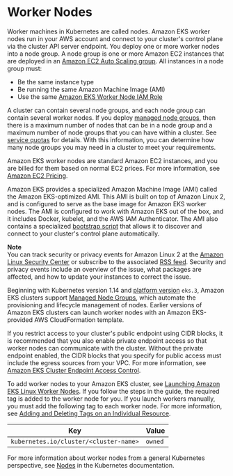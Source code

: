 # Worker Nodes<a name="worker"></a>

Worker machines in Kubernetes are called nodes\. Amazon EKS worker nodes run in your AWS account and connect to your cluster's control plane via the cluster API server endpoint\. You deploy one or more worker nodes into a node group\. A node group is one or more Amazon EC2 instances that are deployed in an [Amazon EC2 Auto Scaling group](https://docs.aws.amazon.com/autoscaling/ec2/userguide/AutoScalingGroup.html)\. All instances in a node group must:
+ Be the same instance type
+ Be running the same Amazon Machine Image \(AMI\)
+ Use the same [Amazon EKS Worker Node IAM Role](worker_node_IAM_role.md)

A cluster can contain several node groups, and each node group can contain several worker nodes\. If you deploy [managed node groups](managed-node-groups.md), then there is a maximum number of nodes that can be in a node group and a maximum number of node groups that you can have within a cluster\. See [service quotas](service-quotas.md) for details\. With this information, you can determine how many node groups you may need in a cluster to meet your requirements\.

Amazon EKS worker nodes are standard Amazon EC2 instances, and you are billed for them based on normal EC2 prices\. For more information, see [Amazon EC2 Pricing](https://aws.amazon.com/ec2/pricing/)\.

Amazon EKS provides a specialized Amazon Machine Image \(AMI\) called the Amazon EKS\-optimized AMI\. This AMI is built on top of Amazon Linux 2, and is configured to serve as the base image for Amazon EKS worker nodes\. The AMI is configured to work with Amazon EKS out of the box, and it includes Docker, kubelet, and the AWS IAM Authenticator\. The AMI also contains a specialized [bootstrap script](https://github.com/awslabs/amazon-eks-ami/blob/master/files/bootstrap.sh) that allows it to discover and connect to your cluster's control plane automatically\.

**Note**  
You can track security or privacy events for Amazon Linux 2 at the [Amazon Linux Security Center](https://alas.aws.amazon.com/alas2.html) or subscribe to the associated [RSS feed](https://alas.aws.amazon.com/AL2/alas.rss)\. Security and privacy events include an overview of the issue, what packages are affected, and how to update your instances to correct the issue\.

Beginning with Kubernetes version 1\.14 and [platform version](platform-versions.md) `eks.3`, Amazon EKS clusters support [Managed Node Groups](managed-node-groups.md), which automate the provisioning and lifecycle management of nodes\. Earlier versions of Amazon EKS clusters can launch worker nodes with an Amazon EKS\-provided AWS CloudFormation template\.

If you restrict access to your cluster's public endpoint using CIDR blocks, it is recommended that you also enable private endpoint access so that worker nodes can communicate with the cluster\. Without the private endpoint enabled, the CIDR blocks that you specify for public access must include the egress sources from your VPC\. For more information, see [Amazon EKS Cluster Endpoint Access Control](cluster-endpoint.md)\. 

To add worker nodes to your Amazon EKS cluster, see [Launching Amazon EKS Linux Worker Nodes](launch-workers.md)\. If you follow the steps in the guide, the required tag is added to the worker node for you\. If you launch workers manually, you must add the following tag to each worker node\. For more information, see [Adding and Deleting Tags on an Individual Resource](https://docs.aws.amazon.com/AWSEC2/latest/UserGuide/Using_Tags.html#adding-or-deleting-tags)\.


| Key | Value | 
| --- | --- | 
|  `kubernetes.io/cluster/<cluster-name>`  |  `owned`  | 

For more information about worker nodes from a general Kubernetes perspective, see [Nodes](https://kubernetes.io/docs/concepts/architecture/nodes/) in the Kubernetes documentation\.